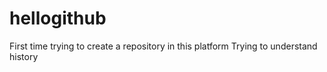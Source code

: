 # hellogithub
First time trying to create a repository in this platform
Trying to understand history
